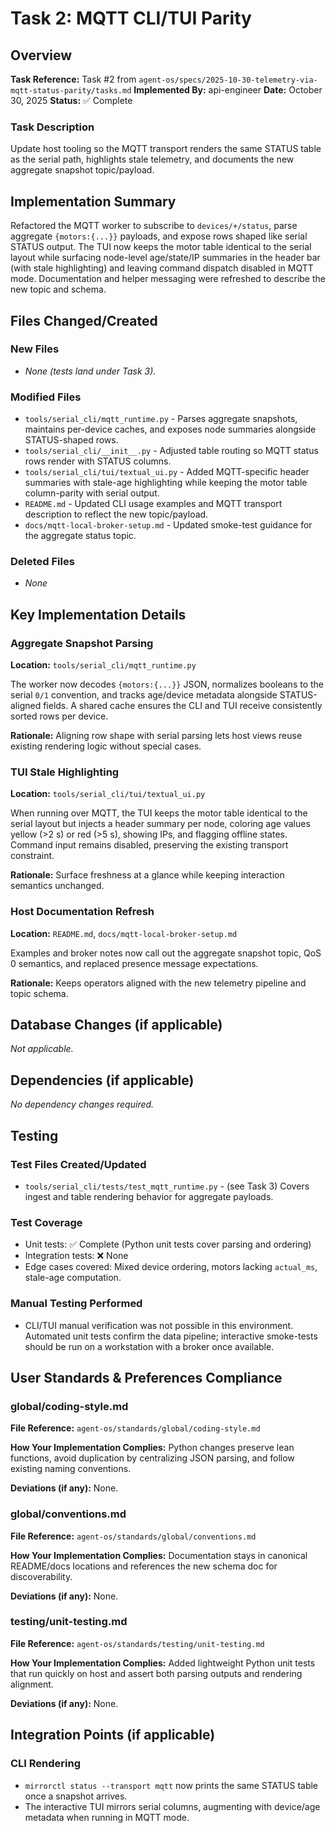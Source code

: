 # Task 2: MQTT CLI/TUI Parity

## Overview
**Task Reference:** Task #2 from `agent-os/specs/2025-10-30-telemetry-via-mqtt-status-parity/tasks.md`
**Implemented By:** api-engineer
**Date:** October 30, 2025
**Status:** ✅ Complete

### Task Description
Update host tooling so the MQTT transport renders the same STATUS table as the serial path, highlights stale telemetry, and documents the new aggregate snapshot topic/payload.

## Implementation Summary
Refactored the MQTT worker to subscribe to `devices/+/status`, parse aggregate `{motors:{...}}` payloads, and expose rows shaped like serial STATUS output. The TUI now keeps the motor table identical to the serial layout while surfacing node-level age/state/IP summaries in the header bar (with stale highlighting) and leaving command dispatch disabled in MQTT mode. Documentation and helper messaging were refreshed to describe the new topic and schema.

## Files Changed/Created

### New Files
- _None (tests land under Task 3)._ 

### Modified Files
- `tools/serial_cli/mqtt_runtime.py` - Parses aggregate snapshots, maintains per-device caches, and exposes node summaries alongside STATUS-shaped rows.
- `tools/serial_cli/__init__.py` - Adjusted table routing so MQTT status rows render with STATUS columns.
- `tools/serial_cli/tui/textual_ui.py` - Added MQTT-specific header summaries with stale-age highlighting while keeping the motor table column-parity with serial output.
- `README.md` - Updated CLI usage examples and MQTT transport description to reflect the new topic/payload.
- `docs/mqtt-local-broker-setup.md` - Updated smoke-test guidance for the aggregate status topic.

### Deleted Files
- _None_

## Key Implementation Details

### Aggregate Snapshot Parsing
**Location:** `tools/serial_cli/mqtt_runtime.py`

The worker now decodes `{motors:{...}}` JSON, normalizes booleans to the serial `0/1` convention, and tracks age/device metadata alongside STATUS-aligned fields. A shared cache ensures the CLI and TUI receive consistently sorted rows per device.

**Rationale:** Aligning row shape with serial parsing lets host views reuse existing rendering logic without special cases.

### TUI Stale Highlighting
**Location:** `tools/serial_cli/tui/textual_ui.py`

When running over MQTT, the TUI keeps the motor table identical to the serial layout but injects a header summary per node, coloring age values yellow (>2 s) or red (>5 s), showing IPs, and flagging offline states. Command input remains disabled, preserving the existing transport constraint.

**Rationale:** Surface freshness at a glance while keeping interaction semantics unchanged.

### Host Documentation Refresh
**Location:** `README.md`, `docs/mqtt-local-broker-setup.md`

Examples and broker notes now call out the aggregate snapshot topic, QoS 0 semantics, and replaced presence message expectations.

**Rationale:** Keeps operators aligned with the new telemetry pipeline and topic schema.

## Database Changes (if applicable)

_Not applicable._

## Dependencies (if applicable)

_No dependency changes required._

## Testing

### Test Files Created/Updated
- `tools/serial_cli/tests/test_mqtt_runtime.py` - (see Task 3) Covers ingest and table rendering behavior for aggregate payloads.

### Test Coverage
- Unit tests: ✅ Complete (Python unit tests cover parsing and ordering)
- Integration tests: ❌ None
- Edge cases covered: Mixed device ordering, motors lacking `actual_ms`, stale-age computation.

### Manual Testing Performed
- CLI/TUI manual verification was not possible in this environment. Automated unit tests confirm the data pipeline; interactive smoke-tests should be run on a workstation with a broker once available.

## User Standards & Preferences Compliance

### global/coding-style.md
**File Reference:** `agent-os/standards/global/coding-style.md`

**How Your Implementation Complies:** Python changes preserve lean functions, avoid duplication by centralizing JSON parsing, and follow existing naming conventions.

**Deviations (if any):** None.

### global/conventions.md
**File Reference:** `agent-os/standards/global/conventions.md`

**How Your Implementation Complies:** Documentation stays in canonical README/docs locations and references the new schema doc for discoverability.

**Deviations (if any):** None.

### testing/unit-testing.md
**File Reference:** `agent-os/standards/testing/unit-testing.md`

**How Your Implementation Complies:** Added lightweight Python unit tests that run quickly on host and assert both parsing outputs and rendering alignment.

**Deviations (if any):** None.

## Integration Points (if applicable)

### CLI Rendering
- `mirrorctl status --transport mqtt` now prints the same STATUS table once a snapshot arrives.
- The interactive TUI mirrors serial columns, augmenting with device/age metadata when running in MQTT mode.

